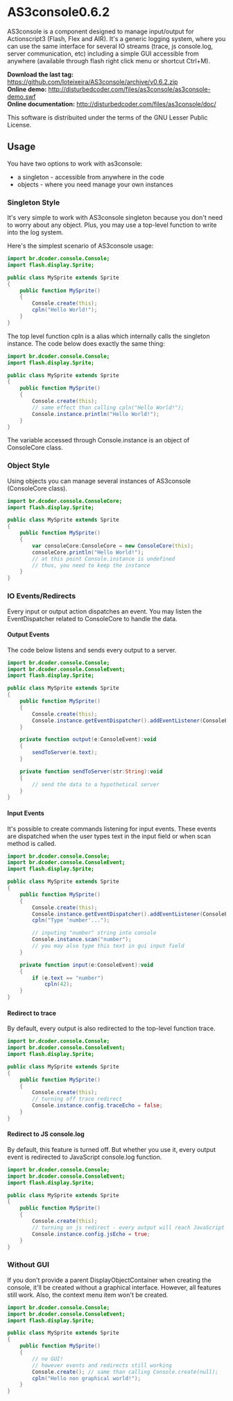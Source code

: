 # AS3console0.6.2
AS3console is a component designed to manage input/output for Actionscript3 (Flash, Flex and AIR). It's a generic logging system, where you can use the same interface
for several IO streams (trace, js console.log, server communication, etc) including a simple GUI accessible from anywhere (available through flash right click menu or shortcut Ctrl+M).

**Download the last tag:** https://github.com/loteixeira/AS3console/archive/v0.6.2.zip <br>
**Online demo:** http://disturbedcoder.com/files/as3console/as3console-demo.swf <br>
**Online documentation:** http://disturbedcoder.com/files/as3console/doc/

This software is distribuited under the terms of the GNU Lesser Public License.

## Usage
You have two options to work with as3console:

* a singleton - accessible from anywhere in the code
* objects - where you need manage your own instances

### Singleton Style
It's very simple to work with AS3console singleton because you don't need to worry about any object. Plus, you may use a top-level function to write into the log system.

Here's the simplest scenario of AS3console usage:

```actionscript
import br.dcoder.console.Console;
import flash.display.Sprite;

public class MySprite extends Sprite
{
	public function MySprite()
	{
		Console.create(this);
		cpln("Hello World!");
	}
}
```

The top level function cpln is a alias which internally calls the singleton instance. The code below does exactly the same thing:

```actionscript
import br.dcoder.console.Console;
import flash.display.Sprite;

public class MySprite extends Sprite
{
	public function MySprite()
	{
		Console.create(this);
		// same effect than calling cpln("Hello World!");
		Console.instance.println("Hello World!");
	}
}
```

The variable accessed through Console.instance is an object of ConsoleCore class.

### Object Style
Using objects you can manage several instances of AS3console (ConsoleCore class).

```actionscript
import br.dcoder.console.ConsoleCore;
import flash.display.Sprite;

public class MySprite extends Sprite
{
	public function MySprite()
	{
		var consoleCore:ConsoleCore = new ConsoleCore(this);
		consoleCore.println("Hello World!");
		// at this point Console.instance is undefined
		// thus, you need to keep the instance
	}
}
```

### IO Events/Redirects

Every input or output action dispatches an event. You may listen the EventDispatcher related to ConsoleCore to handle the data.

#### Output Events

The code below listens and sends every output to a server.

```actionscript
import br.dcoder.console.Console;
import br.dcoder.console.ConsoleEvent;
import flash.display.Sprite;

public class MySprite extends Sprite
{
	public function MySprite()
	{
		Console.create(this);
		Console.instance.getEventDispatcher().addEventListener(ConsoleEvent.OUTPUT, output);
	}

	private function output(e:ConsoleEvent):void
	{
		sendToServer(e.text);
	}

	private function sendToServer(str:String):void
	{
		// send the data to a hypothetical server
	}
}
```

#### Input Events

It's possible to create commands listening for input events. These events are dispatched when the user types text in the input field or when scan method is called.

```actionscript
import br.dcoder.console.Console;
import br.dcoder.console.ConsoleEvent;
import flash.display.Sprite;

public class MySprite extends Sprite
{
	public function MySprite()
	{
		Console.create(this);
		Console.instance.getEventDispatcher().addEventListener(ConsoleEvent.INPUT, input);
		cpln("Type 'number'...");

		// inputing "number" string into console
		Console.instance.scan("number");
		// you may also type this text in gui input field
	}

	private function input(e:ConsoleEvent):void
	{
		if (e.text == "number")
			cpln(42);
	}
}
```

#### Redirect to trace

By default, every output is also redirected to the top-level function trace.

```actionscript
import br.dcoder.console.Console;
import br.dcoder.console.ConsoleEvent;
import flash.display.Sprite;

public class MySprite extends Sprite
{
	public function MySprite()
	{
		Console.create(this);
		// turning off trace redirect
		Console.instance.config.traceEcho = false;
	}
}
```

#### Redirect to JS console.log

By default, this feature is turned off. But whether you use it, every output event is redirected to JavaScript console.log function.

```actionscript
import br.dcoder.console.Console;
import br.dcoder.console.ConsoleEvent;
import flash.display.Sprite;

public class MySprite extends Sprite
{
	public function MySprite()
	{
		Console.create(this);
		// turning on js redirect - every output will reach JavaScript console
		Console.instance.config.jsEcho = true;
	}
}
```

### Without GUI

If you don't provide a parent DisplayObjectContainer when creating the console, it'll be created without a graphical interface. However, all features still work.
Also, the context menu item won't be created.

```actionscript
import br.dcoder.console.Console;
import br.dcoder.console.ConsoleEvent;
import flash.display.Sprite;

public class MySprite extends Sprite
{
	public function MySprite()
	{
		// no GUI!
		// however events and redirects still working
		Console.create(); // same than calling Console.create(null);
		cpln("Hello non graphical world!");
	}
}
```